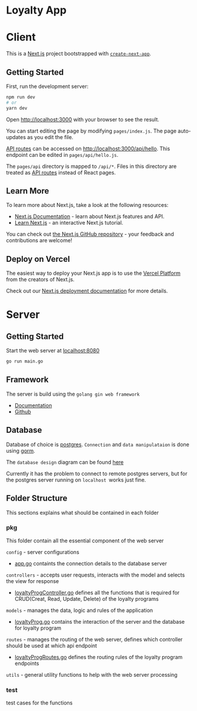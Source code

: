 # Loyalty App

# Client
This is a [Next.js](https://nextjs.org/) project bootstrapped with [`create-next-app`](https://github.com/vercel/next.js/tree/canary/packages/create-next-app).

## Getting Started

First, run the development server:

```bash
npm run dev
# or
yarn dev
```

Open [http://localhost:3000](http://localhost:3000) with your browser to see the result.

You can start editing the page by modifying `pages/index.js`. The page auto-updates as you edit the file.

[API routes](https://nextjs.org/docs/api-routes/introduction) can be accessed on [http://localhost:3000/api/hello](http://localhost:3000/api/hello). This endpoint can be edited in `pages/api/hello.js`.

The `pages/api` directory is mapped to `/api/*`. Files in this directory are treated as [API routes](https://nextjs.org/docs/api-routes/introduction) instead of React pages.

## Learn More

To learn more about Next.js, take a look at the following resources:

- [Next.js Documentation](https://nextjs.org/docs) - learn about Next.js features and API.
- [Learn Next.js](https://nextjs.org/learn) - an interactive Next.js tutorial.

You can check out [the Next.js GitHub repository](https://github.com/vercel/next.js/) - your feedback and contributions are welcome!

## Deploy on Vercel

The easiest way to deploy your Next.js app is to use the [Vercel Platform](https://vercel.com/new?utm_medium=default-template&filter=next.js&utm_source=create-next-app&utm_campaign=create-next-app-readme) from the creators of Next.js.

Check out our [Next.js deployment documentation](https://nextjs.org/docs/deployment) for more details.

# Server

## Getting Started
Start the web server at [localhost:8080](http://localhost:8080)
```bash
go run main.go
```

## Framework
The server is build using the `golang gin web framework`
- [Documentation](https://pkg.go.dev/github.com/gin-gonic/gin)
- [Github](https://github.com/gin-gonic/gin)

## Database
Database of choice is [postgres](https://www.postgresql.org/). `Connection` and `data manipulataion` is done using [gorm](https://gorm.io/docs/connecting_to_the_database.html#PostgreSQL).

The `database design` diagram can be found [here](https://app.diagrams.net/#G1MqCC37AmMqTFOKrpWQ0jXXwEO-iu01I5)

Currently it has the problem to connect to remote postgres servers, but for the postgres server running on `localhost `works just fine.

## Folder Structure

This sections explains what should be contained in each folder

### **pkg**
This folder contain all the essential component of the web server

`config` - server configurations
- [app.go](/server/pkg/config/app.go) containts the connection details to the database server

`controllers` - accepts user requests, interacts with the model and selects the view for response
- [loyaltyProgController.go](/server/pkg/controllers/loyaltyProgController.go) defines all the functions that is required for CRUD(Creat, Read, Update, Delete) of the loyalty programs

`models` - manages the data, logic and rules of the application
- [loyaltyProg.go](/server/pkg/models/loyaltyProg.go) contains the interaction of the server and the database for loyalty program

`routes` - manages the routing of the web server, defines which controller should be used at which api endpoint
- [loyaltyProgRoutes.go](/server/pkg/routes/loyaltyProgRoutes.go) defines the routing rules of the loyalty program endpoints
  
`utils` - general utility functions to help with the web server processing

### test
test cases for the  functions
